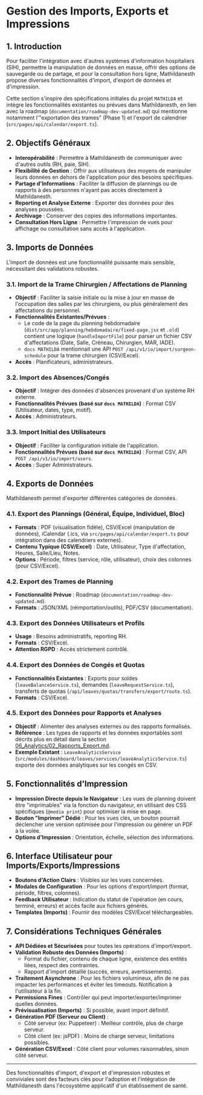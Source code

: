 # Gestion des Imports, Exports et Impressions

## 1. Introduction

Pour faciliter l'intégration avec d'autres systèmes d'information hospitaliers (SIH), permettre la manipulation de données en masse, offrir des options de sauvegarde ou de partage, et pour la consultation hors ligne, Mathildanesth propose diverses fonctionnalités d'import, d'export de données et d'impression.

Cette section s'inspire des spécifications initiales du projet `MATHILDA` et intègre les fonctionnalités existantes ou prévues dans Mathildanesth, en lien avec la roadmap (`documentation/roadmap-dev-updated.md`) qui mentionne notamment l'"exportation des trames" (Phase 1) et l'export de calendrier (`src/pages/api/calendar/export.ts`).

## 2. Objectifs Généraux

- **Interopérabilité** : Permettre à Mathildanesth de communiquer avec d'autres outils (RH, paie, SIH).
- **Flexibilité de Gestion** : Offrir aux utilisateurs des moyens de manipuler leurs données en dehors de l'application pour des besoins spécifiques.
- **Partage d'Informations** : Faciliter la diffusion de plannings ou de rapports à des personnes n'ayant pas accès directement à Mathildanesth.
- **Reporting et Analyse Externe** : Exporter des données pour des analyses poussées.
- **Archivage** : Conserver des copies des informations importantes.
- **Consultation Hors Ligne** : Permettre l'impression de vues pour affichage ou consultation sans accès à l'application.

## 3. Imports de Données

L'import de données est une fonctionnalité puissante mais sensible, nécessitant des validations robustes.

### 3.1. Import de la Trame Chirurgien / Affectations de Planning
- **Objectif** : Faciliter la saisie initiale ou la mise à jour en masse de l'occupation des salles par les chirurgiens, ou plus généralement des affectations du personnel.
- **Fonctionnalités Existantes/Prévues** :
    - Le code de la page du planning hebdomadaire (`dist/src/app/planning/hebdomadaire/fixed-page.jsx` et `.old`) contient une logique (`handleImportFile`) pour parser un fichier CSV d'affectations (Date, Salle, Créneau, Chirurgien, MAR, IADE).
    - `docs MATHILDA` mentionnait une API `POST /api/v1/io/import/surgeon-schedule` pour la trame chirurgien (CSV/Excel).
- **Accès** : Planificateurs, administrateurs.

### 3.2. Import des Absences/Congés
- **Objectif** : Intégrer des données d'absences provenant d'un système RH externe.
- **Fonctionnalités Prévues (basé sur `docs MATHILDA`)** : Format CSV (Utilisateur, dates, type, motif).
- **Accès** : Administrateurs.

### 3.3. Import Initial des Utilisateurs
- **Objectif** : Faciliter la configuration initiale de l'application.
- **Fonctionnalités Prévues (basé sur `docs MATHILDA`)** : Format CSV, API `POST /api/v1/io/import/users`.
- **Accès** : Super Administrateurs.

## 4. Exports de Données

Mathildanesth permet d'exporter différentes catégories de données.

### 4.1. Export des Plannings (Général, Équipe, Individuel, Bloc)
- **Formats** : PDF (visualisation fidèle), CSV/Excel (manipulation de données), iCalendar (.ics, via `src/pages/api/calendar/export.ts` pour intégration dans des calendriers externes).
- **Contenu Typique (CSV/Excel)** : Date, Utilisateur, Type d'affectation, Heures, Salle/Lieu, Notes.
- **Options** : Période, filtres (service, rôle, utilisateur), choix des colonnes (pour CSV/Excel).

### 4.2. Export des Trames de Planning
- **Fonctionnalité Prévue** : Roadmap (`documentation/roadmap-dev-updated.md`).
- **Formats** : JSON/XML (réimportation/outils), PDF/CSV (documentation).

### 4.3. Export des Données Utilisateurs et Profils
- **Usage** : Besoins administratifs, reporting RH.
- **Formats** : CSV/Excel.
- **Attention RGPD** : Accès strictement contrôlé.

### 4.4. Export des Données de Congés et Quotas
- **Fonctionnalités Existantes** : Exports pour soldes (`leaveBalanceService.ts`), demandes (`leaveRequestService.ts`), transferts de quotas (`/api/leaves/quotas/transfers/export/route.ts`).
- **Formats** : CSV/Excel.

### 4.5. Export des Données pour Rapports et Analyses
- **Objectif** : Alimenter des analyses externes ou des rapports formalisés.
- **Référence** : Les types de rapports et les données exportables sont décrits plus en détail dans la section [06_Analytics/02_Rapports_Export.md](./../06_Analytics/02_Rapports_Export.md).
- **Exemple Existant** : `LeaveAnalyticsService` (`src/modules/dashboard/leaves/services/leaveAnalyticsService.ts`) exporte des données analytiques sur les congés en CSV.

## 5. Fonctionnalités d'Impression

- **Impression Directe depuis le Navigateur** : Les vues de planning doivent être "imprimables" via la fonction du navigateur, en utilisant des CSS spécifiques (`@media print`) pour optimiser la mise en page.
- **Bouton "Imprimer" Dédié** : Pour les vues clés, un bouton pourrait déclencher une version optimisée pour l'impression ou générer un PDF à la volée.
- **Options d'Impression** : Orientation, échelle, sélection des informations.

## 6. Interface Utilisateur pour Imports/Exports/Impressions

- **Boutons d'Action Clairs** : Visibles sur les vues concernées.
- **Modales de Configuration** : Pour les options d'export/import (format, période, filtres, colonnes).
- **Feedback Utilisateur** : Indication du statut de l'opération (en cours, terminé, erreurs) et accès facile aux fichiers générés.
- **Templates (Imports)** : Fournir des modèles CSV/Excel téléchargeables.

## 7. Considérations Techniques Générales

- **API Dédiées et Sécurisées** pour toutes les opérations d'import/export.
- **Validation Robuste des Données (Imports)** :
    - Format du fichier, contenu de chaque ligne, existence des entités liées, respect des contraintes.
    - Rapport d'import détaillé (succès, erreurs, avertissements).
- **Traitement Asynchrone** : Pour les fichiers volumineux, afin de ne pas impacter les performances et éviter les timeouts. Notification à l'utilisateur à la fin.
- **Permissions Fines** : Contrôler qui peut importer/exporter/imprimer quelles données.
- **Prévisualisation (Imports)** : Si possible, avant import définitif.
- **Génération PDF (Serveur ou Client)** :
    - Côté serveur (ex: Puppeteer) : Meilleur contrôle, plus de charge serveur.
    - Côté client (ex: jsPDF) : Moins de charge serveur, limitations possibles.
- **Génération CSV/Excel** : Côté client pour volumes raisonnables, sinon côté serveur.

---

Des fonctionnalités d'import, d'export et d'impression robustes et conviviales sont des facteurs clés pour l'adoption et l'intégration de Mathildanesth dans l'écosystème applicatif d'un établissement de santé. 